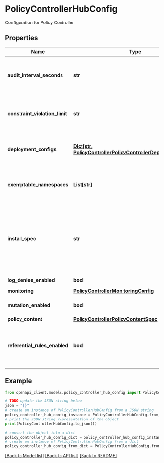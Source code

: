 # PolicyControllerHubConfig

Configuration for Policy Controller

## Properties

Name | Type | Description | Notes
------------ | ------------- | ------------- | -------------
**audit_interval_seconds** | **str** | Sets the interval for Policy Controller Audit Scans (in seconds). When set to 0, this disables audit functionality altogether. | [optional] 
**constraint_violation_limit** | **str** | The maximum number of audit violations to be stored in a constraint. If not set, the internal default (currently 20) will be used. | [optional] 
**deployment_configs** | [**Dict[str, PolicyControllerPolicyControllerDeploymentConfig]**](PolicyControllerPolicyControllerDeploymentConfig.md) | Map of deployment configs to deployments (\&quot;admission\&quot;, \&quot;audit\&quot;, \&quot;mutation&#39;). | [optional] 
**exemptable_namespaces** | **List[str]** | The set of namespaces that are excluded from Policy Controller checks. Namespaces do not need to currently exist on the cluster. | [optional] 
**install_spec** | **str** | The install_spec represents the intended state specified by the latest request that mutated install_spec in the feature spec, not the lifecycle state of the feature observed by the Hub feature controller that is reported in the feature state. | [optional] 
**log_denies_enabled** | **bool** | Logs all denies and dry run failures. | [optional] 
**monitoring** | [**PolicyControllerMonitoringConfig**](PolicyControllerMonitoringConfig.md) |  | [optional] 
**mutation_enabled** | **bool** | Enables the ability to mutate resources using Policy Controller. | [optional] 
**policy_content** | [**PolicyControllerPolicyContentSpec**](PolicyControllerPolicyContentSpec.md) |  | [optional] 
**referential_rules_enabled** | **bool** | Enables the ability to use Constraint Templates that reference to objects other than the object currently being evaluated. | [optional] 

## Example

```python
from openapi_client.models.policy_controller_hub_config import PolicyControllerHubConfig

# TODO update the JSON string below
json = "{}"
# create an instance of PolicyControllerHubConfig from a JSON string
policy_controller_hub_config_instance = PolicyControllerHubConfig.from_json(json)
# print the JSON string representation of the object
print(PolicyControllerHubConfig.to_json())

# convert the object into a dict
policy_controller_hub_config_dict = policy_controller_hub_config_instance.to_dict()
# create an instance of PolicyControllerHubConfig from a dict
policy_controller_hub_config_from_dict = PolicyControllerHubConfig.from_dict(policy_controller_hub_config_dict)
```
[[Back to Model list]](../README.md#documentation-for-models) [[Back to API list]](../README.md#documentation-for-api-endpoints) [[Back to README]](../README.md)


